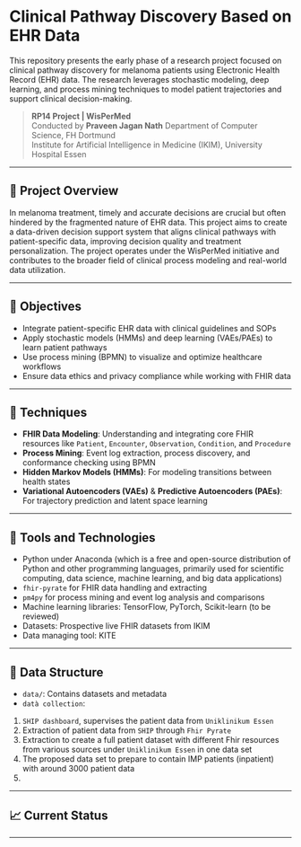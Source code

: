 # Clinical Pathway Discovery Based on EHR Data

This repository presents the early phase of a research project focused on clinical pathway discovery for melanoma patients using Electronic Health Record (EHR) data. The research leverages stochastic modeling, deep learning, and process mining techniques to model patient trajectories and support clinical decision-making.

> **RP14 Project | WisPerMed**  
> Conducted by **Praveen Jagan Nath** 
> Department of Computer Science, FH Dortmund  
> Institute for Artificial Intelligence in Medicine (IKIM), University Hospital Essen

---

## 🎯 Project Overview

In melanoma treatment, timely and accurate decisions are crucial but often hindered by the fragmented nature of EHR data. This project aims to create a data-driven decision support system that aligns clinical pathways with patient-specific data, improving decision quality and treatment personalization. The project operates under the WisPerMed initiative and contributes to the broader field of clinical process modeling and real-world data utilization.

---

## 📌 Objectives

- Integrate patient-specific EHR data with clinical guidelines and SOPs
- Apply stochastic models (HMMs) and deep learning (VAEs/PAEs) to learn patient pathways
- Use process mining (BPMN) to visualize and optimize healthcare workflows
- Ensure data ethics and privacy compliance while working with FHIR data

---

## 🧠 Techniques

- **FHIR Data Modeling**: Understanding and integrating core FHIR resources like `Patient`, `Encounter`, `Observation`, `Condition`, and `Procedure`
- **Process Mining**: Event log extraction, process discovery, and conformance checking using BPMN
- **Hidden Markov Models (HMMs)**: For modeling transitions between health states
- **Variational Autoencoders (VAEs)** & **Predictive Autoencoders (PAEs)**: For trajectory prediction and latent space learning

---

## 🧪 Tools and Technologies

- Python under Anaconda (which is a free and open-source distribution of Python and other programming languages, primarily used for scientific computing, data science, machine learning, and big data applications)
- `fhir-pyrate` for FHIR data handling and extracting
- `pm4py` for process mining and event log analysis and comparisons
- Machine learning libraries: TensorFlow, PyTorch, Scikit-learn (to be reviewed)
- Datasets: Prospective live FHIR datasets from IKIM
- Data managing tool: KITE

---

## 📂 Data Structure

- `data/`: Contains datasets and metadata
- `datà collection`:
1. `SHIP dashboard`, supervises the patient data from `Uniklinikum Essen`
2. Extraction of patient data from `SHIP` through `Fhir Pyrate`
3. Extraction to create a full patient dataset with different Fhir resources from various sources under `Uniklinikum Essen` in one data set
4. The proposed data set to prepare to contain IMP patients (inpatient) with around 3000 patient data
5. 
  
---

## 📈 Current Status



---



